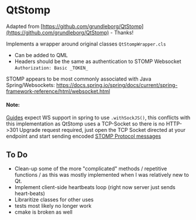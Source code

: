 # QtStomp #

Adapted from [https://github.com/grundleborg/QtStomp](https://github.com/grundleborg/QtStomp) - Thanks!

Implements a wrapper around original classes `QtStompWrapper.cls`

* Can be added to QML
* Headers should be the same as authentication to STOMP Websocket
`Authorization: Basic _TOKEN_`

STOMP appears to be most commonly associated with Java Spring/Websockets: 
https://docs.spring.io/spring/docs/current/spring-framework-reference/html/websocket.html

#### Note: ####

[Guides](https://spring.io/guides/gs/messaging-stomp-websocket/) expect WS support in spring to use `.withSockJS()`, this conflicts with this implementation
as QtStomp uses a TCP-Socket so there is no HTTP->301 Upgrade request required, just open the TCP Socket directed at your endpoint and start sending encoded [STOMP Protocol messages](https://stomp.github.io/)

## To Do ##
* Clean-up some of the more "complicated" methods / repetitive functions / as this was mostly implemented when I was relatively new to Qt.
* Implement client-side heartbeats loop (right now server just sends heart-beats)
* Libraritize classes for other uses
* tests most likely no longer work
* cmake is broken as well